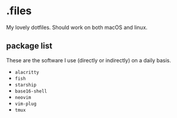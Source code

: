 # .files

My lovely dotfiles. Should work on both macOS and linux.

## package list

These are the software I use (directly or indirectly) on a daily basis.

- `alacritty`
- `fish`
- `starship`
- `base16-shell`
- `neovim`
- `vim-plug`
- `tmux`
